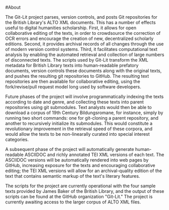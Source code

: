 #About

The Git-Lit project parses, version controls, and posts Git repositories for the British Library's ALTO XML documents. This has a number of effects useful to digital humanities scholarship. First, it allows for open collaborative editing of the texts, in order to crowdsource the correction of OCR errors and encourage the creation of new, decentralized scholarly editions. Second, it provides archival records of all changes through the use of modern version control systems. Third, it facilitates computational text analysis by enabling the automated retrieval and collection of large numbers of disconnected texts. The scripts used by Git-Lit transform the XML metadata for British Library texts into human-readable prefatory documents, version controls these documents along with the original texts, and pushes the resulting git repositories to GitHub. The resulting text repositories are then available for collaborative editing, using the fork/revise/pull request model long used by software developers.  

Future phases of the project will involve programmatically indexing the texts according to date and genre, and collecting these texts into parent repositories using git submodules. Text analysts would then be able to download a corpus of 19th Century Bildungsromane, for instance, simply by running two short commands: one for git-cloning a parent repository, and another to recursively initialize its submodules. This would constitute a revolutionary improvement in the retrieval speed of these corpora, and would allow the texts to be non-linearally curated into special interest categories. 

A subsequent phase of the project will automatically generate human-readable ASCIIDOC and richly annotated TEI XML versions of each text. The ASCIIDOC versions will be automatically rendered into web pages by GitHub, increasing exposure for the texts and encouraging collaborative editing; the TEI XML versions will allow for an archival-quality edition of the text that contains semantic markup of the text's literary features.  

The scripts for the project are currently operational with the four sample texts provided by James Baker of the British Library, and the output of these scripts can be found at the GitHub organization "Git-Lit." The project is currently awaiting access to the larger corpus of ALTO XML files. 
